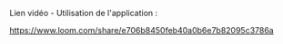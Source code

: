 
Lien vidéo - Utilisation de l'application :

https://www.loom.com/share/e706b8450feb40a0b6e7b82095c3786a
